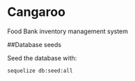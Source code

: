 # Cangaroo
 Food Bank inventory management system


##Database seeds

Seed the database with:

`sequelize db:seed:all`

